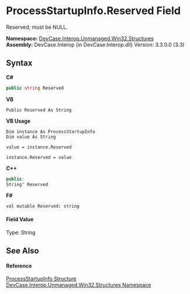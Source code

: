 # ProcessStartupInfo.Reserved Field
 

Reserved; must be NULL.

**Namespace:**&nbsp;<a href="N_DevCase_Interop_Unmanaged_Win32_Structures">DevCase.Interop.Unmanaged.Win32.Structures</a><br />**Assembly:**&nbsp;DevCase.Interop (in DevCase.Interop.dll) Version: 3.3.0.0 (3.3)

## Syntax

**C#**<br />
``` C#
public string Reserved
```

**VB**<br />
``` VB
Public Reserved As String
```

**VB Usage**<br />
``` VB Usage
Dim instance As ProcessStartupInfo
Dim value As String

value = instance.Reserved

instance.Reserved = value
```

**C++**<br />
``` C++
public:
String^ Reserved
```

**F#**<br />
``` F#
val mutable Reserved: string
```


#### Field Value
Type: String

## See Also


#### Reference
<a href="T_DevCase_Interop_Unmanaged_Win32_Structures_ProcessStartupInfo">ProcessStartupInfo Structure</a><br /><a href="N_DevCase_Interop_Unmanaged_Win32_Structures">DevCase.Interop.Unmanaged.Win32.Structures Namespace</a><br />